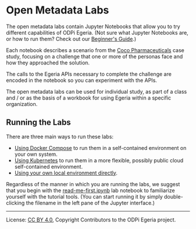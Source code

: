 <!-- SPDX-License-Identifier: CC-BY-4.0 -->
<!-- Copyright Contributors to the ODPi Egeria project. -->

# Open Metadata Labs

The open metadata labs contain Jupyter Notebooks that allow you to try different capabilities of ODPi Egeria.
(Not sure what Jupyter Notebooks are, or how to run them? Check out our [Beginner's Guide](../open-metadata-tutorials/beginners-guide).)

Each notebook describes a scenario from the
[Coco Pharmaceuticals](https://github.com/odpi/data-governance/tree/master/docs/coco-pharmaceuticals)
case study, focusing on a challenge that one or more of the personas face and
how they approached the solution.

The calls to the Egeria APIs necessary to complete the challenge are encoded in
the notebook so you can experiment with the APIs.

The open metadata labs can be used for individual study, as part of a class and / or
as the basis of a workbook for using Egeria within a specific organization.

## Running the Labs

There are three main ways to run these labs:

* [Using Docker Compose](../open-metadata-tutorials/beginners-guide/running-self-contained.md) to run them in a
self-contained environment on your own system.
* [Using Kubernetes](../open-metadata-tutorials/beginners-guide/running-self-contained.md) to run them in a more
flexible, possibly public cloud self-contained environment.
* [Using your own local environment directly](../open-metadata-tutorials/beginners-guide/running-natively.md).

Regardless of the manner in which you are running the labs, we suggest that you begin with the
[read-me-first.ipynb](./read-me-first.ipynb) lab notebook to familiarize yourself with the tutorial tools. (You can
start running it by simply double-clicking the filename in the left pane of the Jupyter interface.)


----
License: [CC BY 4.0](https://creativecommons.org/licenses/by/4.0/),
Copyright Contributors to the ODPi Egeria project.
